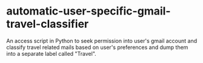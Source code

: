 # automatic-user-specific-gmail-travel-classifier
An access script in Python to seek permission into user's gmail account and classify travel related mails based on user's preferences and dump them into a separate label called "Travel".
